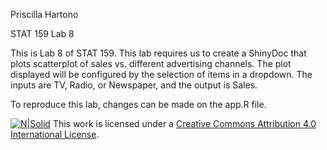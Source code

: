Priscilla Hartono

STAT 159 Lab 8

This is Lab 8 of STAT 159. This lab requires us to create a ShinyDoc that plots scatterplot of sales vs. different advertising channels. The plot displayed will be configured by the selection of items in a dropdown.
The inputs are TV, Radio, or Newspaper, and the output is Sales.

To reproduce this lab, changes can be made on the app.R file. 

[![N|Solid](https://i.creativecommons.org/l/by/4.0/88x31.png)](http://creativecommons.org/licenses/by/4.0/)
This work is licensed under a [Creative Commons Attribution 4.0 International License](http://creativecommons.org/licenses/by/4.0/).

